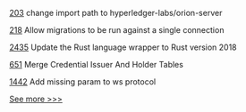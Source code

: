 
[203](https://github.com/hyperledger-labs/orion-server/pull/203) change import path to hyperledger-labs/orion-server

[218](https://github.com/hyperledger/transact/pull/218) Allow migrations to be run against a single connection

[2435](https://github.com/hyperledger/indy-sdk/pull/2435) Update the Rust language wrapper to Rust version 2018

[651](https://github.com/hyperledger-labs/business-partner-agent/pull/651) Merge Credential Issuer And Holder Tables

[1442](https://github.com/hyperledger/aries-cloudagent-python/pull/1442) Add missing param to ws protocol


[See more >>>](https://start-here.hyperledger.org/pull-requests)
